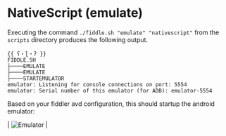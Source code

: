 NativeScript (emulate)
======

Executing the command `./fiddle.sh "emulate" "nativescript"` from the `scripts` directory produces the following output.

    {{ ʕ・ɭ・ʔ }}
    FIDDLE.SH
    ├────EMULATE
    ├────EMULATE
    ├────STARTEMULATOR
    emulator: Listening for console connections on port: 5554
    emulator: Serial number of this emulator (for ADB): emulator-5554
    
Based on your fiddler avd configuration, this should startup the android emulator:

| ![Emulator](https://i.imgur.com/I17AkFb.gifv) |


